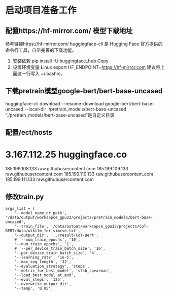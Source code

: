 # 启动项目准备工作

## 配置https://hf-mirror.com/ 模型下载地址
参考链接https://hf-mirror.com/
huggingface-cli 是 Hugging Face 官方提供的命令行工具，自带完善的下载功能。
1. 安装依赖
pip install -U huggingface_hub
Copy
2. 设置环境变量
Linux
export HF_ENDPOINT=https://hf-mirror.com
建议将上面这一行写入 ~/.bashrc。

## 下载pretrain模型google-bert/bert-base-uncased
huggingface-cli download --resume-download google-bert/bert-base-uncased --local-dir ./pretrain_models/bert-base-uncased
“./pretrain_models/bert-base-uncased”是自定义目录


## 配置/ect/hosts
# 3.167.112.25 huggingface.co
185.199.108.133 raw.githubusercontent.com
185.199.109.133 raw.githubusercontent.com
185.199.110.133 raw.githubusercontent.com
185.199.111.133 raw.githubusercontent.com

## 修改train.py
    args_list = [
        '--model_name_or_path', '/data/output/worksapce_gpu32/projects/pretrain_models/bert-base-uncased',
        '--train_file', '/data/output/worksapce_gpu32/projects/CoT-BERT/data/wiki1m_for_simcse.txt',
        '--output_dir', '../result/CoT-Bert', 
        # '--num_train_epochs', '10', 
        '--num_train_epochs', '1',
        # '--per_device_train_batch_size', '16', 
        '--per_device_train_batch_size', '4',
        '--learning_rate', '1e-5', 
        '--max_seq_length', '32', 
        '--evaluation_strategy', 'steps', 
        '--metric_for_best_model', 'stsb_spearman', 
        '--load_best_model_at_end', 
        '--eval_steps', '125', 
        '--overwrite_output_dir', 
        '--temp', '0.05', 
